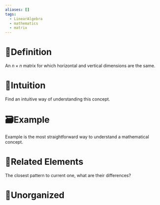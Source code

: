 ```yaml
---
aliases: []
tags:
  - LinearAlgebra
  - mathematics
  - matrix
---
```


# 📝Definition
An $n\times n$ matrix for which horizontal and vertical dimensions are the same.

# 🧠Intuition
Find an intuitive way of understanding this concept.


# 🗃Example
Example is the most straightforward way to understand a mathematical concept.

# 🌱Related Elements
The closest pattern to current one, what are their differences?


# 🍂Unorganized